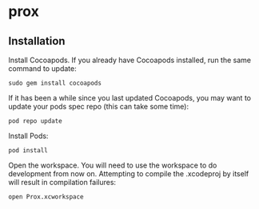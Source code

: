 # prox

## Installation
Install Cocoapods. If you already have Cocoapods installed, run the same
command to update:

    sudo gem install cocoapods

If it has been a while since you last updated Cocoapods, you may want to update
your pods spec repo (this can take some time):

    pod repo update

Install Pods:

    pod install

Open the workspace. You will need to use the workspace to do development from
now on. Attempting to compile the .xcodeproj by itself will result in
compilation failures:

    open Prox.xcworkspace
